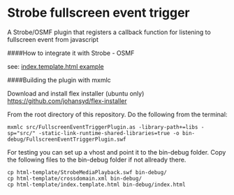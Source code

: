 Strobe fullscreen event trigger
===============================

A Strobe/OSMF plugin that registers a callback function for listening to fullscreen event from javascript


####How to integrate it with Strobe - OSMF 
    
see: [index.template.html 
example](http://github.com/aptoma/strobe-fullscreeneventtrigger/blob/master/html-template/index.template.html "example")    

####Building the plugin with mxmlc

Download and install flex installer (ubuntu only) https://github.com/johansyd/flex-installer

From the root directory of this repository. Do the following from the terminal:

    mxmlc src/FullscreenEventTriggerPlugin.as -library-path+=libs -sp="src/" -static-link-runtime-shared-libraries=true -o bin-debug/FullscreenEventTriggerPlugin.swf

For testing you can set up a vhost and point it to the bin-debug folder. Copy the following files to the bin-debug folder if not 
allready there.

    cp html-template/StrobeMediaPlayback.swf bin-debug/
    cp html-template/crossdomain.xml bin-debug/
    cp html-template/index.template.html bin-debug/index.html

